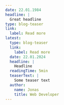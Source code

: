 ```yaml
---
date: 22.01.1984
headline: |
  Great headline
type: blog-teaser
link:
  label: Read more
latest:
  type: blog-teaser
  link:
    label: Read more
  date: 22.01.2024
  headline: |
    Headline
  readingTime: 5min
  teaserText: |
    Some teaser text
  author:
    name: Jonas
    title: Web Developer
---
```

